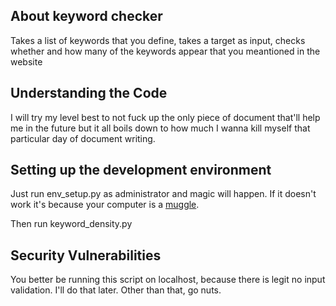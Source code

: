 ## About keyword checker

Takes a list of keywords that you define, takes a target as input, checks whether and how many of the keywords appear that you meantioned in the website 




## Understanding the Code
I will try my level best to not fuck up the only piece of document that'll help me in the future but 
it all boils down to how much I wanna kill myself that particular day of document writing. 


## Setting up the development environment
Just run env_setup.py as administrator and magic will happen. If it doesn't work it's because your computer is
a [muggle](https://en.wikipedia.org/wiki/Muggle).

Then run keyword_density.py
 

## Security Vulnerabilities
You better be running this script on localhost, because there is legit no input validation. I'll do that later. Other than that, go nuts.
